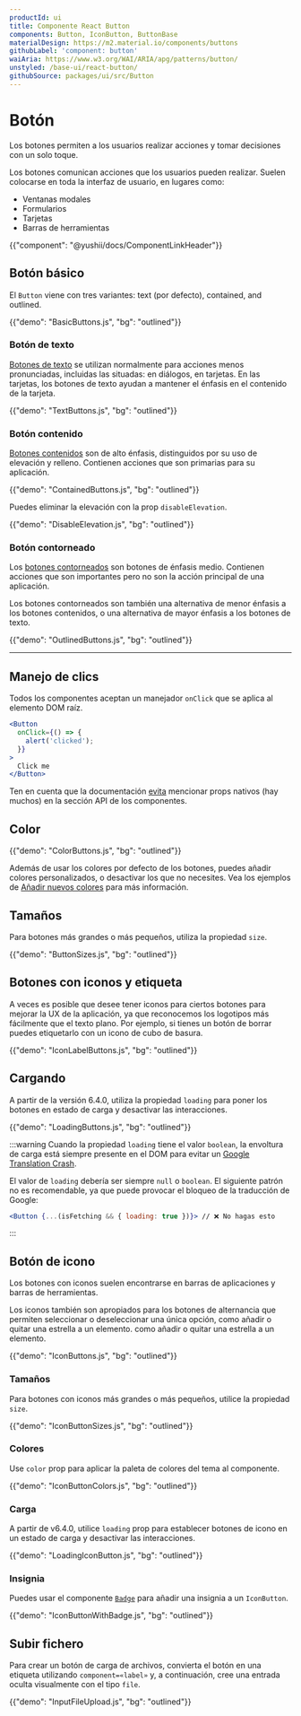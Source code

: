 ```yaml
---
productId: ui
title: Componente React Button
components: Button, IconButton, ButtonBase
materialDesign: https://m2.material.io/components/buttons
githubLabel: 'component: button'
waiAria: https://www.w3.org/WAI/ARIA/apg/patterns/button/
unstyled: /base-ui/react-button/
githubSource: packages/ui/src/Button
---
```


# Botón

<p class="description">Los botones permiten a los usuarios realizar acciones y tomar decisiones con un solo toque.</p>

Los botones comunican acciones que los usuarios pueden realizar. Suelen colocarse en toda la interfaz de usuario, en lugares como:

- Ventanas modales
- Formularios
- Tarjetas
- Barras de herramientas

{{"component": "@yushii/docs/ComponentLinkHeader"}}

## Botón básico

El `Button` viene con tres variantes: text (por defecto), contained, and outlined.

{{"demo": "BasicButtons.js", "bg": "outlined"}}

### Botón de texto

[Botones de texto](https://m2.material.io/components/buttons#text-button)
se utilizan normalmente para acciones menos pronunciadas, incluidas las situadas: en diálogos, en tarjetas.
En las tarjetas, los botones de texto ayudan a mantener el énfasis en el contenido de la tarjeta.

{{"demo": "TextButtons.js", "bg": "outlined"}}

### Botón contenido

[Botones contenidos](https://m2.material.io/components/buttons#contained-button)
son de alto énfasis, distinguidos por su uso de elevación y relleno.
Contienen acciones que son primarias para su aplicación.

{{"demo": "ContainedButtons.js", "bg": "outlined"}}

Puedes eliminar la elevación con la prop `disableElevation`.

{{"demo": "DisableElevation.js", "bg": "outlined"}}

### Botón contorneado

Los [botones contorneados](https://m2.material.io/components/buttons#outlined-button) son botones de énfasis medio.
Contienen acciones que son importantes pero no son la acción principal de una aplicación.

Los botones contorneados son también una alternativa de menor énfasis a los botones contenidos,
o una alternativa de mayor énfasis a los botones de texto.

{{"demo": "OutlinedButtons.js", "bg": "outlined"}}

***

## Manejo de clics

Todos los componentes aceptan un manejador `onClick` que se aplica al elemento DOM raíz.

```jsx
<Button
  onClick={() => {
    alert('clicked');
  }}
>
  Click me
</Button>
```

Ten en cuenta que la documentación [evita](/ui/guides/api/#native-properties) mencionar props nativos (hay muchos) en la sección API de los componentes.

## Color

{{"demo": "ColorButtons.js", "bg": "outlined"}}

Además de usar los colores por defecto de los botones, puedes añadir colores personalizados, o desactivar los que no necesites. Vea los ejemplos de [Añadir nuevos colores](/ui/customization/palette/#custom-colors) para más información.

## Tamaños

Para botones más grandes o más pequeños, utiliza la propiedad `size`.

{{"demo": "ButtonSizes.js", "bg": "outlined"}}

## Botones con iconos y etiqueta

A veces es posible que desee tener iconos para ciertos botones para mejorar la UX de la aplicación, ya que reconocemos los logotipos más fácilmente que el texto plano. Por ejemplo, si tienes un botón de borrar puedes etiquetarlo con un icono de cubo de basura.

{{"demo": "IconLabelButtons.js", "bg": "outlined"}}

## Cargando

A partir de la versión 6.4.0, utiliza la propiedad `loading` para poner los botones en estado de carga y desactivar las interacciones.

{{"demo": "LoadingButtons.js", "bg": "outlined"}}

:::warning
Cuando la propiedad `loading` tiene el valor `boolean`, la envoltura de carga está siempre presente en el DOM para evitar un [Google Translation Crash](https://github.com/mui/material-ui/issues/27853).

El valor de `loading` debería ser siempre `null` o `boolean`. El siguiente patrón no es recomendable, ya que puede provocar el bloqueo de la traducción de Google:

```jsx
<Button {...(isFetching && { loading: true })}> // ❌ No hagas esto
```

:::

## Botón de icono

Los botones con iconos suelen encontrarse en barras de aplicaciones y barras de herramientas.

Los iconos también son apropiados para los botones de alternancia que permiten seleccionar o deseleccionar una única opción, como añadir o quitar una estrella a un elemento.
como añadir o quitar una estrella a un elemento.

{{"demo": "IconButtons.js", "bg": "outlined"}}

### Tamaños

Para botones con iconos más grandes o más pequeños, utilice la propiedad `size`.

{{"demo": "IconButtonSizes.js", "bg": "outlined"}}

### Colores

Use `color` prop para aplicar la paleta de colores del tema al componente.

{{"demo": "IconButtonColors.js", "bg": "outlined"}}

### Carga

A partir de v6.4.0, utilice `loading` prop para establecer botones de icono en un estado de carga y desactivar las interacciones.

{{"demo": "LoadingIconButton.js", "bg": "outlined"}}

### Insignia

Puedes usar el componente [`Badge`](/ui/react-badge/) para añadir una insignia a un `IconButton`.

{{"demo": "IconButtonWithBadge.js", "bg": "outlined"}}

## Subir fichero

Para crear un botón de carga de archivos, convierta el botón en una etiqueta utilizando `component=«label»` y, a continuación, cree una entrada oculta visualmente con el tipo `file`.

{{"demo": "InputFileUpload.js", "bg": "outlined"}}